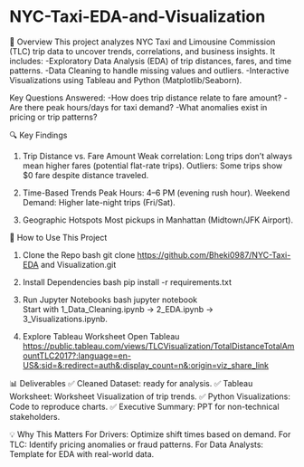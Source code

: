 # NYC-Taxi-EDA-and-Visualization

📌 Overview
This project analyzes NYC Taxi and Limousine Commission (TLC) trip data to uncover trends, correlations, and business insights. It includes:
-Exploratory Data Analysis (EDA) of trip distances, fares, and time patterns.
-Data Cleaning to handle missing values and outliers.
-Interactive Visualizations using Tableau and Python (Matplotlib/Seaborn).

Key Questions Answered:
-How does trip distance relate to fare amount?
-Are there peak hours/days for taxi demand?
-What anomalies exist in pricing or trip patterns?

🔍 Key Findings
1. Trip Distance vs. Fare Amount
Weak correlation: Long trips don’t always mean higher fares (potential flat-rate trips).
Outliers: Some trips show $0 fare despite distance traveled.

2. Time-Based Trends
Peak Hours: 4–6 PM (evening rush hour).
Weekend Demand: Higher late-night trips (Fri/Sat).

3. Geographic Hotspots
Most pickups in Manhattan (Midtown/JFK Airport).

🚀 How to Use This Project
1. Clone the Repo
bash
git clone https://github.com/Bheki0987/NYC-Taxi-EDA and Visualization.git   
2. Install Dependencies
bash
pip install -r requirements.txt  
3. Run Jupyter Notebooks
bash
jupyter notebook  
Start with 1_Data_Cleaning.ipynb → 2_EDA.ipynb → 3_Visualizations.ipynb.

4. Explore Tableau Worksheet
Open Tableau
https://public.tableau.com/views/TLCVisualization/TotalDistanceTotalAmountTLC2017?:language=en-US&:sid=&:redirect=auth&:display_count=n&:origin=viz_share_link

📊 Deliverables
✅ Cleaned Dataset: ready for analysis.
✅ Tableau Worksheet: Worksheet Visualization of trip trends.
✅ Python Visualizations: Code to reproduce charts.
✅ Executive Summary: PPT for non-technical stakeholders.

💡 Why This Matters
For Drivers: Optimize shift times based on demand.
For TLC: Identify pricing anomalies or fraud patterns.
For Data Analysts: Template for EDA with real-world data.
